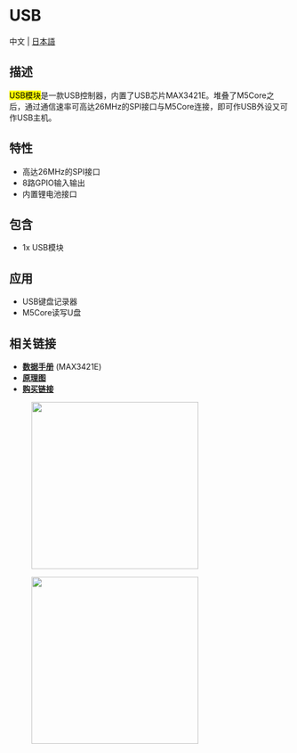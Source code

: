 # USB

中文 |<!-- [English](/en/product_documents/modules/module_usb) | --> [日本語](ja/product_documents/modules/module_usb)

## 描述

<mark>USB模块</mark>是一款USB控制器，内置了USB芯片MAX3421E。堆叠了M5Core之后，通过通信速率可高达26MHz的SPI接口与M5Core连接，即可作USB外设又可作USB主机。

## 特性

-  高达26MHz的SPI接口
-  8路GPIO输入输出
-  内置锂电池接口

## 包含

-  1x USB模块

## 应用

-  USB键盘记录器
-  M5Core读写U盘

## 相关链接

<!-- - **[例程](https://github.com/m5stack/stepmotor_module/tree/master/StepMotor_M5test)** -->
<!-- - **[Quick Start]()** -->

- **[数据手册](https://www.sparkfun.com/datasheets/DevTools/Arduino/MAX3421E.pdf)** (MAX3421E)
- **[原理图](https://github.com/m5stack/M5-Schematic/blob/master/Modules/USBHost.pdf)**
- **[购买链接](https://www.aliexpress.com/store/product/M5Stack-New-USB-Module-USB-HOST-HID-with-MAX3421E-SPI-Interface-Output-5-Input-5-Compatible/3226069_32961627365.html?spm=a2g1y.12024536.productList_5885013.subject_1)**

<figure>
    <img src="assets/img/product_pics/modules/usb_01.jpg" height="300" width="300">
</figure>

<figure>
    <img src="assets/img/product_pics/modules/usb_02.jpg" height="300" width="300">
</figure>
